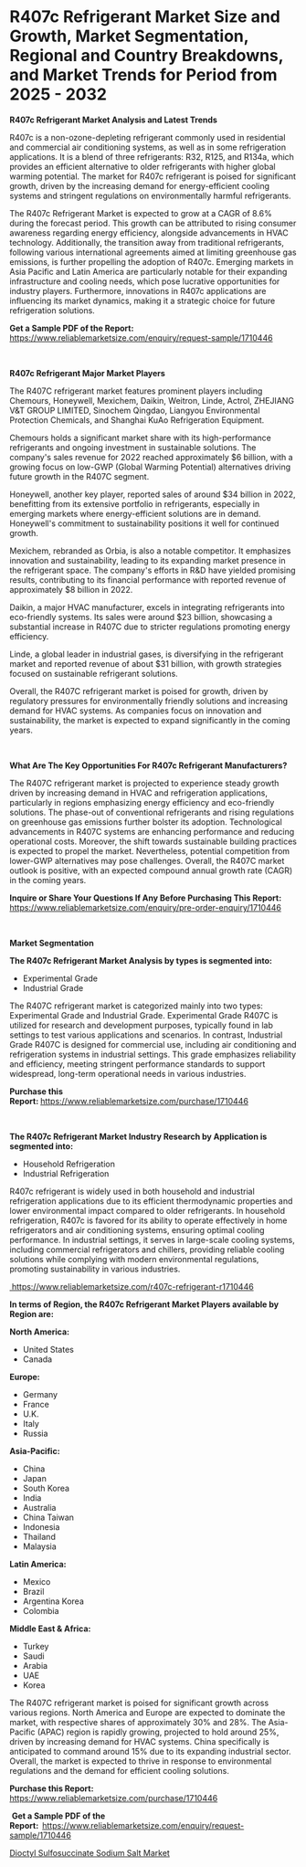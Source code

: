 <p><h1>R407c Refrigerant Market Size and Growth, Market Segmentation, Regional and Country Breakdowns, and Market Trends for Period from 2025 -  2032</h1></p><p><strong>R407c Refrigerant Market Analysis and Latest Trends</strong></p>
<p><p>R407c is a non-ozone-depleting refrigerant commonly used in residential and commercial air conditioning systems, as well as in some refrigeration applications. It is a blend of three refrigerants: R32, R125, and R134a, which provides an efficient alternative to older refrigerants with higher global warming potential. The market for R407c refrigerant is poised for significant growth, driven by the increasing demand for energy-efficient cooling systems and stringent regulations on environmentally harmful refrigerants.</p><p>The R407c Refrigerant Market is expected to grow at a CAGR of 8.6% during the forecast period. This growth can be attributed to rising consumer awareness regarding energy efficiency, alongside advancements in HVAC technology. Additionally, the transition away from traditional refrigerants, following various international agreements aimed at limiting greenhouse gas emissions, is further propelling the adoption of R407c. Emerging markets in Asia Pacific and Latin America are particularly notable for their expanding infrastructure and cooling needs, which pose lucrative opportunities for industry players. Furthermore, innovations in R407c applications are influencing its market dynamics, making it a strategic choice for future refrigeration solutions.</p></p>
<p><strong>Get a Sample PDF of the Report:&nbsp;</strong> <a href="https://www.reliablemarketsize.com/enquiry/request-sample/1710446?utm_campaign=2442&utm_medium=2&utm_source=Github&utm_content=ia&utm_term=02042025&utm_id=r407c-refrigerant">https://www.reliablemarketsize.com/enquiry/request-sample/1710446</a></p>
<p>&nbsp;</p>
<p><strong>R407c Refrigerant Major Market Players</strong></p>
<p><p>The R407C refrigerant market features prominent players including Chemours, Honeywell, Mexichem, Daikin, Weitron, Linde, Actrol, ZHEJIANG V&T GROUP LIMITED, Sinochem Qingdao, Liangyou Environmental Protection Chemicals, and Shanghai KuAo Refrigeration Equipment. </p><p>Chemours holds a significant market share with its high-performance refrigerants and ongoing investment in sustainable solutions. The company's sales revenue for 2022 reached approximately $6 billion, with a growing focus on low-GWP (Global Warming Potential) alternatives driving future growth in the R407C segment.</p><p>Honeywell, another key player, reported sales of around $34 billion in 2022, benefitting from its extensive portfolio in refrigerants, especially in emerging markets where energy-efficient solutions are in demand. Honeywell's commitment to sustainability positions it well for continued growth.</p><p>Mexichem, rebranded as Orbia, is also a notable competitor. It emphasizes innovation and sustainability, leading to its expanding market presence in the refrigerant space. The company's efforts in R&D have yielded promising results, contributing to its financial performance with reported revenue of approximately $8 billion in 2022.</p><p>Daikin, a major HVAC manufacturer, excels in integrating refrigerants into eco-friendly systems. Its sales were around $23 billion, showcasing a substantial increase in R407C due to stricter regulations promoting energy efficiency. </p><p>Linde, a global leader in industrial gases, is diversifying in the refrigerant market and reported revenue of about $31 billion, with growth strategies focused on sustainable refrigerant solutions.</p><p>Overall, the R407C refrigerant market is poised for growth, driven by regulatory pressures for environmentally friendly solutions and increasing demand for HVAC systems. As companies focus on innovation and sustainability, the market is expected to expand significantly in the coming years.</p></p>
<p>&nbsp;</p>
<p><strong>What Are The Key Opportunities For R407c Refrigerant Manufacturers?</strong></p>
<p><p>The R407C refrigerant market is projected to experience steady growth driven by increasing demand in HVAC and refrigeration applications, particularly in regions emphasizing energy efficiency and eco-friendly solutions. The phase-out of conventional refrigerants and rising regulations on greenhouse gas emissions further bolster its adoption. Technological advancements in R407C systems are enhancing performance and reducing operational costs. Moreover, the shift towards sustainable building practices is expected to propel the market. Nevertheless, potential competition from lower-GWP alternatives may pose challenges. Overall, the R407C market outlook is positive, with an expected compound annual growth rate (CAGR) in the coming years.</p></p>
<p><strong>Inquire or Share Your Questions If Any Before Purchasing This Report:</strong> <a href="https://www.reliablemarketsize.com/enquiry/pre-order-enquiry/1710446?utm_campaign=2442&utm_medium=2&utm_source=Github&utm_content=ia&utm_term=02042025&utm_id=r407c-refrigerant">https://www.reliablemarketsize.com/enquiry/pre-order-enquiry/1710446</a></p>
<p>&nbsp;</p>
<p><strong>Market Segmentation</strong></p>
<p><strong>The R407c Refrigerant Market Analysis by types is segmented into:</strong></p>
<p><ul><li>Experimental Grade</li><li>Industrial Grade</li></ul></p>
<p><p>The R407C refrigerant market is categorized mainly into two types: Experimental Grade and Industrial Grade. Experimental Grade R407C is utilized for research and development purposes, typically found in lab settings to test various applications and scenarios. In contrast, Industrial Grade R407C is designed for commercial use, including air conditioning and refrigeration systems in industrial settings. This grade emphasizes reliability and efficiency, meeting stringent performance standards to support widespread, long-term operational needs in various industries.</p></p>
<p><strong>Purchase this Report:&nbsp;</strong><a href="https://www.reliablemarketsize.com/purchase/1710446?utm_campaign=2442&utm_medium=2&utm_source=Github&utm_content=ia&utm_term=02042025&utm_id=r407c-refrigerant">https://www.reliablemarketsize.com/purchase/1710446</a></p>
<p>&nbsp;</p>
<p><strong>The R407c Refrigerant Market Industry Research by Application is segmented into:</strong></p>
<p><ul><li>Household Refrigeration</li><li>Industrial Refrigeration</li></ul></p>
<p><p>R407c refrigerant is widely used in both household and industrial refrigeration applications due to its efficient thermodynamic properties and lower environmental impact compared to older refrigerants. In household refrigeration, R407c is favored for its ability to operate effectively in home refrigerators and air conditioning systems, ensuring optimal cooling performance. In industrial settings, it serves in large-scale cooling systems, including commercial refrigerators and chillers, providing reliable cooling solutions while complying with modern environmental regulations, promoting sustainability in various industries.</p></p>
<p><a href="https://www.reliablemarketsize.com/r407c-refrigerant-r1710446?utm_campaign=2442&utm_medium=2&utm_source=Github&utm_content=ia&utm_term=02042025&utm_id=r407c-refrigerant">&nbsp;https://www.reliablemarketsize.com/r407c-refrigerant-r1710446</a></p>
<p><strong>In terms of Region, the R407c Refrigerant Market Players available by Region are:</strong></p>
<p>
    <p> <strong> North America: </strong>
        <ul>
            <li>United States</li>
            <li>Canada</li>
        </ul>
        </p> 
    <p> <strong> Europe: </strong>
        <ul>
            <li>Germany</li>
            <li>France</li>
            <li>U.K.</li>
            <li>Italy</li>
            <li>Russia</li>
        </ul>
        </p> 
    <p> <strong> Asia-Pacific: </strong>
        <ul>
            <li>China</li>
            <li>Japan</li>
            <li>South Korea</li>
            <li>India</li>
            <li>Australia</li>
            <li>China Taiwan</li>
            <li>Indonesia</li>
            <li>Thailand</li>
            <li>Malaysia</li>
        </ul>
        </p> 
    <p> <strong> Latin America: </strong>
        <ul>
            <li>Mexico</li>
            <li>Brazil</li>
            <li>Argentina Korea</li>
            <li>Colombia</li>
        </ul>
        </p> 
    <p> <strong> Middle East & Africa: </strong>
        <ul>
            <li>Turkey</li>
            <li>Saudi</li>
            <li>Arabia</li>
            <li>UAE</li>
            <li>Korea</li>
        </ul>
    </p>
    </p>
<p><p>The R407C refrigerant market is poised for significant growth across various regions. North America and Europe are expected to dominate the market, with respective shares of approximately 30% and 28%. The Asia-Pacific (APAC) region is rapidly growing, projected to hold around 25%, driven by increasing demand for HVAC systems. China specifically is anticipated to command around 15% due to its expanding industrial sector. Overall, the market is expected to thrive in response to environmental regulations and the demand for efficient cooling solutions.</p></p>
<p><strong>Purchase this Report: </strong><a href="https://www.reliablemarketsize.com/purchase/1710446?utm_campaign=2442&utm_medium=2&utm_source=Github&utm_content=ia&utm_term=02042025&utm_id=r407c-refrigerant">https://www.reliablemarketsize.com/purchase/1710446</a></p>
<p>&nbsp;<strong>Get a Sample PDF of the Report:&nbsp;&nbsp;</strong><a href="https://www.reliablemarketsize.com/enquiry/request-sample/1710446?utm_campaign=2442&utm_medium=2&utm_source=Github&utm_content=ia&utm_term=02042025&utm_id=r407c-refrigerant">https://www.reliablemarketsize.com/enquiry/request-sample/1710446</a></p>
<p><strong></strong></p>
<p><p><a href="https://github.com/FahadAhmed223/Market-Research-Report-List-2/blob/main/dioctyl-sulfosuccinate-sodium-salt-market.md?utm_campaign=2442&utm_medium=2&utm_source=Github&utm_content=ia&utm_term=02042025&utm_id=r407c-refrigerant">Dioctyl Sulfosuccinate Sodium Salt Market</a></p></p>